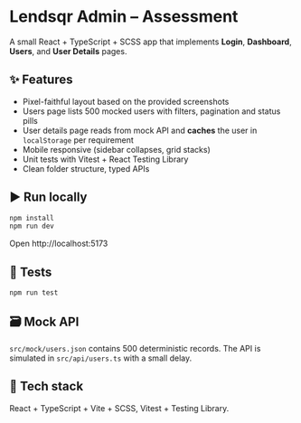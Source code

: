 # Lendsqr Admin – Assessment

A small React + TypeScript + SCSS app that implements **Login**, **Dashboard**, **Users**, and **User Details** pages.

## ✨ Features
- Pixel-faithful layout based on the provided screenshots
- Users page lists 500 mocked users with filters, pagination and status pills
- User details page reads from mock API and **caches** the user in `localStorage` per requirement
- Mobile responsive (sidebar collapses, grid stacks)
- Unit tests with Vitest + React Testing Library
- Clean folder structure, typed APIs

## ▶️ Run locally
```bash
npm install
npm run dev
```
Open http://localhost:5173

## 🧪 Tests
```bash
npm run test
```

## 🗃️ Mock API
`src/mock/users.json` contains 500 deterministic records. The API is simulated in `src/api/users.ts` with a small delay.

## 🧱 Tech stack
React + TypeScript + Vite + SCSS, Vitest + Testing Library.
